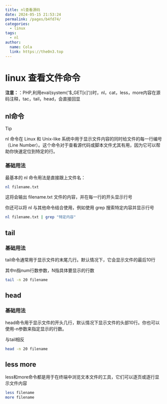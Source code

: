 ```yaml
---
title: nl查看源码
date: 2024-05-15 21:53:24
permalink: /pages/b4fd74/
categories:
  - linux
tags:
  - nl
author: 
  name: Cola
  link: https://the0n3.top
---
```


# linux 查看文件命令

**注意：**：PHP,利用eval(system('$_GET[c]'))时，nl，cat，less，more内容在源码注释，tac，tail，head，会直接回显

## nl命令

> [!tip]
> nl 命令在 Linux 和 Unix-like 系统中用于显示文件内容的同时给文件的每一行编号（Line Number）。这个命令对于查看源代码或脚本文件尤其有用，因为它可以帮助你快速定位到特定的行。


### 基础用法

最基本的 nl 命令用法是直接跟上文件名：

```bash
nl filename.txt
```

这将会输出 filename.txt 文件的内容，并在每一行的开头显示行号

你还可以将 nl 与其他命令结合使用，例如使用 grep 搜索特定内容并显示行号

```bash
nl filename.txt | grep "特定内容"
```

## tail 

### 基础用法

tail命令通常用于显示文件的末尾几行。默认情况下，它会显示文件的最后10行

其中n指num行数参数，N指具体要显示的行数

```bash
tail -n 20 filename
```

## head

### 基础用法

head命令用于显示文件的开头几行，默认情况下显示文件的头部10行。你也可以使用-n参数来指定显示的行数。

与tail相反

```bash
head -n 20 filename
```

## less   more

less和more命令都是用于在终端中浏览文本文件的工具，它们可以逐页或逐行显示文件内容

```bash
less filename
more filename
```
